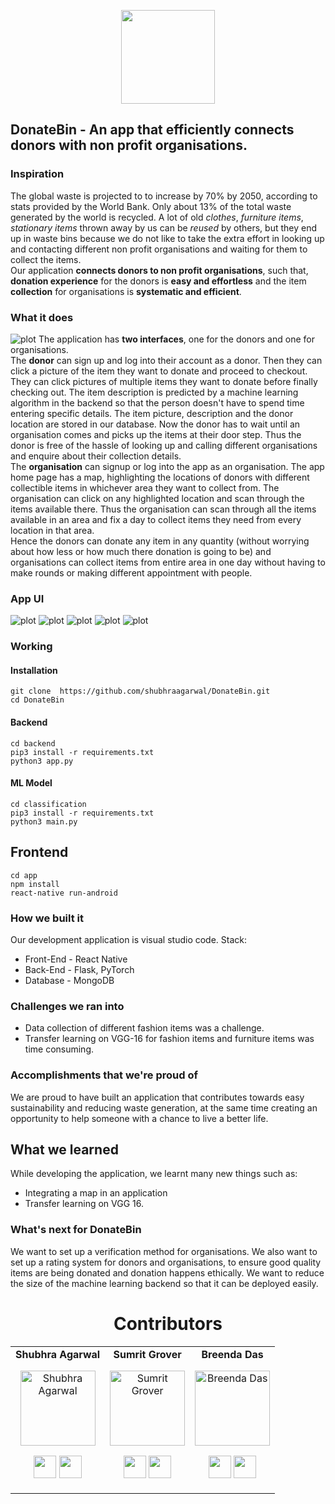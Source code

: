 <p align="center"><img src="images/LOGO.png" width="150" height="150"</p><br>
  
## DonateBin - An app that efficiently connects donors with non profit organisations.

### Inspiration
The global waste is projected to to increase by 70% by 2050, according to stats provided by the World Bank. Only about 13% of the total waste generated by the world is recycled. A lot of old _clothes_, _furniture items_, _stationary items_ thrown away by us can be _reused_ by others, but they end up in waste bins because we do not like to take the extra effort in looking up and contacting different non profit organisations and waiting for them to collect the items. <br>
Our application **connects donors to non profit organisations**, such that, **donation experience** for the donors is **easy and effortless** and the item **collection** for organisations is **systematic and efficient**.<br>
### What it does
![plot](images/Flow.png)
The application has **two interfaces**, one for the donors and one for organisations. <br>The **donor** can sign up and log into their account as a donor. Then they can click a picture of the item they want to donate and proceed to checkout. They can click pictures of multiple items they want to donate before finally checking out. The item description is predicted by a machine learning algorithm in the backend so that the person doesn't have to spend time entering specific details. The item picture, description and the donor location are stored in our database. Now the donor has to wait until an organisation comes and picks up the items at their door step. Thus the donor is free of the hassle of looking up and calling different organisations and enquire about their collection details.<br> The **organisation** can signup or log into the app as an organisation. The app home page has a map, highlighting the locations of donors with different collectible items in whichever area they want to collect from. The organisation can click on any highlighted location and scan through the items available there. Thus the organisation can scan through all the items available in an area and fix a day to collect items they need from every location in that area.<br>
Hence the donors can donate any item in any quantity (without worrying about how less or how much there donation is going to be) and organisations can collect items from entire area in one day without having to make rounds or making different appointment with people.<br>
### App UI
![plot](images/1.png)
![plot](images/4.png)
![plot](images/5.png)
![plot](images/6.png)
![plot](images/7.png)<br>
  
### Working
#### Installation 
 ```
 git clone  https://github.com/shubhraagarwal/DonateBin.git
 cd DonateBin
 ```
#### Backend
 ```
 cd backend
 pip3 install -r requirements.txt
 python3 app.py
 ```
#### ML Model
 ```
 cd classification
 pip3 install -r requirements.txt
 python3 main.py
 ```
## Frontend
 ```
 cd app
 npm install 
 react-native run-android
 ```
### How we built it
Our development application is visual studio code.
Stack:<br>
<ul>
<li> Front-End - React Native </li>
<li>Back-End - Flask, PyTorch </li>
<li> Database - MongoDB </li>
</ul>

### Challenges we ran into
<ul>
<li> Data collection of different fashion items was a challenge.</li>
<li> Transfer learning on VGG-16 for fashion items and furniture items was time consuming.</li>
</ul>

### Accomplishments that we're proud of
We are proud to have built an application that contributes towards easy sustainability and reducing waste generation, at the same time creating an opportunity to help someone with a chance to live a better life.
## What we learned
While developing the application, we learnt many new things such as:
<ul>
<li> Integrating a map in an application </li>
<li> Transfer learning on VGG 16. </li>
</ul>

### What's next for DonateBin

We want to set up a verification method for organisations. We also want to set up a rating system for donors and organisations, to ensure good quality items are being donated and donation happens ethically. We want to reduce the size of the machine learning backend so that it can be deployed easily.<br>

<h1 align="center"> Contributors </h1>
<table align="center">
<tr align="center">
<td>
<strong>Shubhra Agarwal</strong>
<p align="center">
<img src = "https://cdn.discordapp.com/attachments/852945305280577588/853135575421943858/Untitled_design.png" alt="Shubhra Agarwal" height="120">
</p>
<p align="center">
<a href = "https://github.com/shubhraagarwal"><img src = "http://www.iconninja.com/files/241/825/211/round-collaboration-social-github-code-circle-network-icon.svg" width="36" height = "36"/></a>
<a href = "https://www.linkedin.com/in/agarwalshubhra/">
<img src = "http://www.iconninja.com/files/863/607/751/network-linkedin-social-connection-circular-circle-media-icon.svg" width="36" height="36"/>
</a>
</p>
</td>
<td>
<strong>Sumrit Grover</strong>
<p align="center">
<img src = "https://cdn.discordapp.com/attachments/852945305280577588/852945815592632360/sumrit_grover.jpg" alt="Sumrit Grover" height="120">
</p>
<p align="center">
<a href = "https://github.com/smgrv123"><img src = "http://www.iconninja.com/files/241/825/211/round-collaboration-social-github-code-circle-network-icon.svg" width="36" height = "36"/></a>
<a href = "https://www.linkedin.com/in/sumrit-grover-1689351aa/">
<img src = "http://www.iconninja.com/files/863/607/751/network-linkedin-social-connection-circular-circle-media-icon.svg" width="36" height="36"/>
</a>
</p>
</td>
<td>
<strong>Breenda Das</strong>
<p align="center">
<img src = "https://cdn.discordapp.com/attachments/857649911759896579/858635368945156116/breenda.jpeg"  height="120" alt="Breenda Das">
</p>
<p align="center">
<a href = "https://github.com/ds-brx"><img src = "http://www.iconninja.com/files/241/825/211/round-collaboration-social-github-code-circle-network-icon.svg" width="36" height = "36"/></a>
<a href = "https://www.linkedin.com/in/breenda-das-68a1891aa/">
<img src = "http://www.iconninja.com/files/863/607/751/network-linkedin-social-connection-circular-circle-media-icon.svg" width="36" height="36"/>
</a>
</p>
</td>
</tr>
</table>

